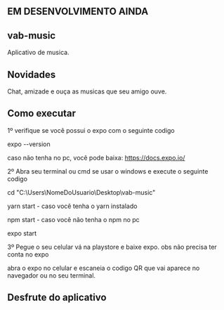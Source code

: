 ## EM DESENVOLVIMENTO AINDA

## vab-music
Aplicativo de musica.

## Novidades
Chat, amizade e ouça as musicas que seu amigo ouve.

## Como executar
1º verifique se você possui o expo com o seguinte codigo

expo --version

caso não tenha no pc, você pode baixa: https://docs.expo.io/

2º Abra seu terminal ou cmd se usar o windows e execute o seguinte codigo

cd "C:\Users\NomeDoUsuario\Desktop\vab-music"

yarn start - caso você tenha o yarn instalado

npm start - caso você não tenha o npm no pc

expo start

3º Pegue o seu celular vá na playstore e baixe expo. obs não precisa ter conta no expo

abra o expo no celular e escaneia o codigo QR que vai aparece no navegador ou no seu terminal.

## Desfrute do aplicativo
